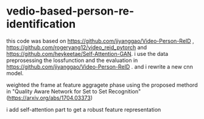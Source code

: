 # vedio-based-person-re-identification
this code was based on https://github.com/jiyanggao/Video-Person-ReID , https://github.com/rogeryang12/video_reid_pytorch and https://github.com/heykeetae/Self-Attention-GAN. 
i use the data preprosessing the lossfunction and the evaluation in https://github.com/jiyanggao/Video-Person-ReID .
and i rewrite a  new cnn model.

weighted the frame at feature aggragete phase using the proposed methord in "Quality Aware Network for Set to Set Recognition"(https://arxiv.org/abs/1704.03373) 

i add self-attention part to get a robust feature representation
